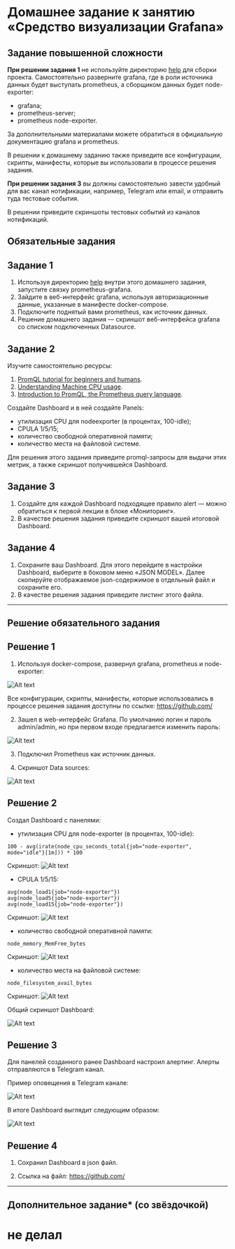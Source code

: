 # Домашнее задание к занятию «Средство визуализации Grafana»

## Задание повышенной сложности

**При решении задания 1** не используйте директорию [help](./help) для сборки проекта. Самостоятельно разверните grafana, где в роли источника данных будет выступать prometheus, а сборщиком данных будет node-exporter:

- grafana;
- prometheus-server;
- prometheus node-exporter.

За дополнительными материалами можете обратиться в официальную документацию grafana и prometheus.

В решении к домашнему заданию также приведите все конфигурации, скрипты, манифесты, которые вы 
использовали в процессе решения задания.

**При решении задания 3** вы должны самостоятельно завести удобный для вас канал нотификации, например, Telegram или email, и отправить туда тестовые события.

В решении приведите скриншоты тестовых событий из каналов нотификаций.

## Обязательные задания

## Задание 1

1. Используя директорию [help](./help) внутри этого домашнего задания, запустите связку prometheus-grafana.
2. Зайдите в веб-интерфейс grafana, используя авторизационные данные, указанные в манифесте docker-compose.
3. Подключите поднятый вами prometheus, как источник данных.
4. Решение домашнего задания — скриншот веб-интерфейса grafana со списком подключенных Datasource.

## Задание 2

Изучите самостоятельно ресурсы:

1. [PromQL tutorial for beginners and humans](https://valyala.medium.com/promql-tutorial-for-beginners-9ab455142085).
2. [Understanding Machine CPU usage](https://www.robustperception.io/understanding-machine-cpu-usage).
3. [Introduction to PromQL, the Prometheus query language](https://grafana.com/blog/2020/02/04/introduction-to-promql-the-prometheus-query-language/).

Создайте Dashboard и в ней создайте Panels:

- утилизация CPU для nodeexporter (в процентах, 100-idle);
- CPULA 1/5/15;
- количество свободной оперативной памяти;
- количество места на файловой системе.

Для решения этого задания приведите promql-запросы для выдачи этих метрик, а также скриншот получившейся Dashboard.

## Задание 3

1. Создайте для каждой Dashboard подходящее правило alert — можно обратиться к первой лекции в блоке «Мониторинг».
2. В качестве решения задания приведите скриншот вашей итоговой Dashboard.

## Задание 4

1. Сохраните ваш Dashboard. Для этого перейдите в настройки Dashboard, выберите в боковом меню «JSON MODEL». Далее скопируйте отображаемое json-содержимое в отдельный файл и сохраните его.
2. В качестве решения задания приведите листинг этого файла.

--- ---

## Решение обязательного задания

## Решение 1

1. Используя docker-compose, развернул grafana, prometheus и node-exporter:

![Alt text](img/task1.png)

Все конфигурации, скрипты, манифесты, которые  использовались в процессе решения задания доступны по ссылке: https://github.com/

2. Зашел в web-интерфейс Grafana. По умолчанию логин и пароль admin/admin, но при первом входе предлагается изменить пароль:

![Alt text](img/task2.png)

3. Подключил Prometheus как источник данных.

4. Скриншот Data sources:

![Alt text](img/task3.png)

## Решение 2

Создал Dashboard c панелями:
- утилизация CPU для node-exporter (в процентах, 100-idle):
```text
100 - avg(irate(node_cpu_seconds_total{job="node-exporter", mode="idle"}[1m])) * 100
```
Скриншот:
![Alt text](img/task4.png)

- CPULA 1/5/15:
```text
avg(node_load1{job="node-exporter"})
avg(node_load5{job="node-exporter"})
avg(node_load15{job="node-exporter"})
```
Скриншот:
![Alt text](img/img_5.png)

- количество свободной оперативной памяти:
```text
node_memory_MemFree_bytes
```
Скриншот:
![Alt text](img/img_6.png)

- количество места на файловой системе:
```text
node_filesystem_avail_bytes
```
Скриншот:
![Alt text](img/img_7.png)

Общий скриншот Dashboard:

![Alt text](img/img_8.png)

## Решение 3

Для панелей созданного ранее Dashboard настроил алертинг. Алерты отправляются в Telegram канал.

Пример оповещения в Telegram канале:

![Alt text](img/img_9.png)

В итоге Dashboard выглядит следующим образом:

![Alt text](img/img_10.png)

## Решение 4

1. Сохранил Dashboard в json файл.

2. Ссылка на файл: https://github.com/

---


## Дополнительное задание* (со звёздочкой) 

# не делал